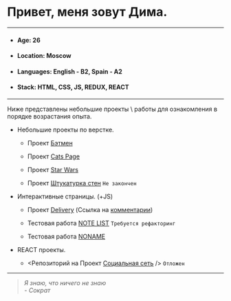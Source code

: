 # Привет, меня зовут Дима.
______
* #### Age: 26
* #### Location: Moscow
* #### Languages: English - B2, Spain - A2
* #### Stack: HTML, CSS, JS, REDUX, REACT
______
Ниже представлены небольшие проекты \ работы для ознакомления в порядке возрастания опыта. 

+ Небольшие проекты по верстке.

    - Проект [Бэтмен][1]

    - Проект [Cats Page][2]

    - Проект [Star Wars][3]
    
    - Проект [Штукатурка стен][7]  `Не закончен`
    
+ Интерактивные страницы. (+JS)

    - Проект [Delivery][4] (Ссылка на [комментарии][5]) 
    
    - Тестовая работа [NOTE LIST][8]  `Требуется рефакторинг`
    
    - Тестовая работа [NONAME][9]  
    
+ REACT проекты.

    - <Репозиторий на Проект [Социальная сеть][6]  /> `Отложен`

_____
 >*Я знаю, что ничего не знаю*  
                    *- Сократ*
                    
                                        
  


[1]: https://r8nes.github.io/batman_page/     "Верстка страницы 'Промо к фильму Бэтмен 2021'"
[2]: https://r8nes.github.io/cats_page/      "Верстка страницы с кошками - тестируем Bootstrap"
[3]: https://r8nes.github.io/star_wars_9_page/      "Верстка страницы 'Промо к фильму Star Wars. Скайуокер. Восход'"
[4]: https://r8nes.github.io/delivery/     "Delivery - сайт для заказа еды"
[5]: https://github.com/r8nes/delivery/blob/master/README.md      "Ссылка на README.md"
[6]: https://github.com/r8nes/social_page     "Социальная сеть"
[7]: https://r8nes.github.io/dry_wall_project/     "Верстка страницы 'ГИПСОЛИТ штукатурка стен'"
[8]: https://r8nes.github.io/test_work/     "Одна из тестовых работ работодателя"
[9]: https://r8nes.github.io/test/index.html     "Одна из тестовых работ работодателя"
